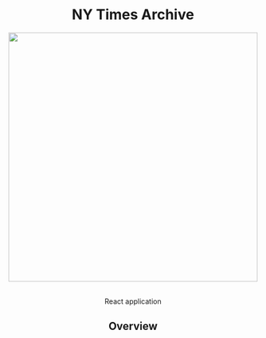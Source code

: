 <div align="center">
<h1>NY Times Archive</h1>
      <img width="500" heigth="200" src="https://bugleev.com/resources/images/nytimes.jpg">
   <br>
  <br>
  <p>
   React application
  </p>
</div>

<h2 align="center">Overview</h2>

